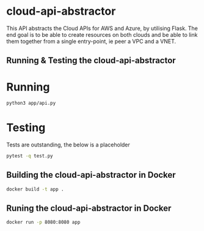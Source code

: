 # cloud-api-abstractor

This API abstracts the Cloud APIs for AWS and Azure, by utilising Flask. The end goal is to be able to create resources on both clouds and be able to link them together from a single entry-point, ie peer a VPC and a VNET.

## Running & Testing the cloud-api-abstractor

# Running
```bash
python3 app/api.py
```

# Testing
Tests are outstanding, the below is a placeholder
```bash
pytest -q test.py
```

## Building the cloud-api-abstractor in Docker
```bash
docker build -t app .
```

## Runing the cloud-api-abstractor in Docker

```bash
docker run -p 8080:8080 app
```